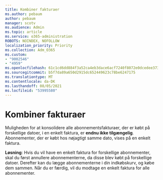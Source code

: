 ```yaml
---
title: Kombiner fakturaer
ms.author: pebaum
author: pebaum
manager: scotv
ms.audience: Admin
ms.topic: article
ms.service: o365-administration
ROBOTS: NOINDEX, NOFOLLOW
localization_priority: Priority
ms.collection: Adm_O365
ms.custom:
- "9002546"
- "4959"
ms.openlocfilehash: 61c1cd6dd884f3a52ca4eb3dace6acf7240f8072e0dcedee373097129dbfce57
ms.sourcegitcommit: b5f7da89a650d2915dc652449623c78be6247175
ms.translationtype: MT
ms.contentlocale: da-DK
ms.lasthandoff: 08/05/2021
ms.locfileid: "53995580"
---
```

# <a name="combine-invoices"></a>Kombiner fakturaer

Muligheden for at konsolidere alle abonnementsfakturaer, der er købt på forskellige datoer, i en enkelt faktura, er **endnu ikke tilgængelig**. Abonnementer, der er købt hos nøjagtigt samme dato, vises på en enkelt faktura.

**Løsning**: Hvis du vil have en enkelt faktura for forskellige abonnementer, skal du først annullere abonnementerne, da disse blev købt på forskellige datoer. Derefter kan du lægge abonnementerne i din indkøbskurv, og købe dem sammen. Når du er færdig, vil du modtage en enkelt faktura for alle abonnementer.
